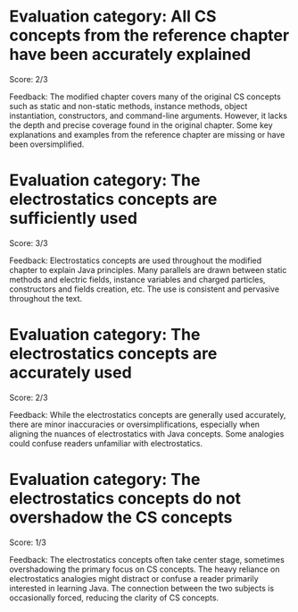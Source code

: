 # Evaluation category: All CS concepts from the reference chapter have been accurately explained

Score: 2/3

Feedback: The modified chapter covers many of the original CS concepts such as static and non-static methods, instance methods, object instantiation, constructors, and command-line arguments. However, it lacks the depth and precise coverage found in the original chapter. Some key explanations and examples from the reference chapter are missing or have been oversimplified.

# Evaluation category: The electrostatics concepts are sufficiently used

Score: 3/3

Feedback: Electrostatics concepts are used throughout the modified chapter to explain Java principles. Many parallels are drawn between static methods and electric fields, instance variables and charged particles, constructors and fields creation, etc. The use is consistent and pervasive throughout the text.

# Evaluation category: The electrostatics concepts are accurately used

Score: 2/3

Feedback: While the electrostatics concepts are generally used accurately, there are minor inaccuracies or oversimplifications, especially when aligning the nuances of electrostatics with Java concepts. Some analogies could confuse readers unfamiliar with electrostatics.

# Evaluation category: The electrostatics concepts do not overshadow the CS concepts

Score: 1/3

Feedback: The electrostatics concepts often take center stage, sometimes overshadowing the primary focus on CS concepts. The heavy reliance on electrostatics analogies might distract or confuse a reader primarily interested in learning Java. The connection between the two subjects is occasionally forced, reducing the clarity of CS concepts.

